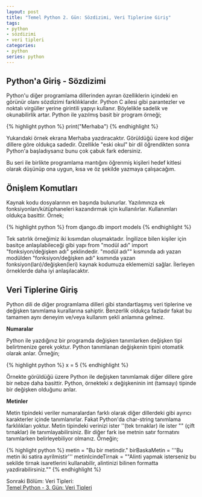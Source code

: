 ```yaml
---
layout: post
title: "Temel Python 2. Gün: Sözdizimi, Veri Tiplerine Giriş"
tags:
- python
- sözdizimi
- veri tipleri
categories:
- python
series: python
---
```


Python'a Giriş - Sözdizimi
--------------------------

Python'u diğer programlama dillerinden ayıran özelliklerin içindeki en görünür olanı sözdizimi farklılıklarıdır. Python C ailesi gibi parantezler ve noktalı virgüller yerine girintili yapıyı kullanır. Böylelikle sadelik ve okunabilirlik artar. Python ile yazılmış basit bir program örneği;  

{% highlight python %}
print("Merhaba")
{% endhighlight %}

Yukarıdaki örnek ekrana Merhaba yazdıracaktır. Görüldüğü üzere kod diğer dillere göre oldukça sadedir. Özellikle "eski okul" bir dil öğrendikten sonra Python'a başladıysanız bunu çok çabuk fark edersiniz.  

Bu seri ile birlikte programlama mantığını öğrenmiş kişileri hedef kitlesi olarak düşünüp ona uygun, kısa ve öz şekilde yazmaya çalışacağım.  

Önişlem Komutları
-----------------
Kaynak kodu dosyalarının en başında bulunurlar. Yazılımınıza ek fonksiyonları/kütüphaneleri kazandırmak için kullanılırlar. Kullanımları oldukça basittir. Örnek;  

{% highlight python %}
from django.db import models
{% endhighlight %}  

Tek satırlık örneğimiz iki kısımdan oluşmaktadır. İngilizce bilen kişiler için basitçe anlaşılabileceği gibi yapı from "modül adı" import "fonksiyon/değişken adı" şeklindedir. "modül adı"" kısmında adı yazan modülden "fonksiyon/değişken adı" kısmında yazan fonksiyon(ları)/değişken(leri) kaynak kodumuza eklememizi sağlar. İlerleyen örneklerde daha iyi anlaşılacaktır.  

Veri Tiplerine Giriş
--------------------
Python dili de diğer programlama dilleri gibi standartlaşmış veri tiplerine ve değişken tanımlama kurallarına sahiptir. Benzerlik oldukça fazladır fakat bu tamamen aynı deneyim ve/veya kullanım şekli anlamına gelmez.  

**Numaralar**  

Python ile yazdığınız bir programda değişken tanımlarken değişken tipi belirtmenize gerek yoktur. Python tanımlanan değişkenin tipini otomatik olarak anlar. Örneğin;  

{% highlight python %}
x = 5
{% endhighlight %}  

Örnekte görüldüğü üzere Python ile değişken tanımlamak diğer dillere göre bir nebze daha basittir. Python, örnekteki x değişkeninin int (tamsayı) tipinde bir değişken olduğunu anlar.  

**Metinler**  

Metin tipindeki veriler numaralardan farklı olarak diğer dillerdeki gibi ayırıcı karakterler içinde tanımlanırlar. Fakat Python'da char-string tanımlama farklılıkları yoktur. Metin tipindeki verinizi ister ''(tek tırnaklar) ile ister "" (çift tırnaklar) ile tanımlayabilirsiniz. Bir diğer fark ise metnin satır formatını tanımlarken belirleyebiliyor olmanız. Örneğin;  

{% highlight python %}
metin = "Bu bir metindir."
birBaskaMetin = '''Bu metin
iki satira ayrilmistir'''
metinIcindeTirnak = "\"Alinti yapmak isterseniz bu sekilde tirnak isaretlerini kullanabilir, alintinizi bilinen formatta yazdirabilirsiniz.\""
{% endhighlight %}  

Sonraki Bölüm: Veri Tipleri:  
[Temel Python - 3. Gün: Veri Tipleri][1]  

[1]: /temel-python-ucuncu-gun-veri-tipleri-data-types/
